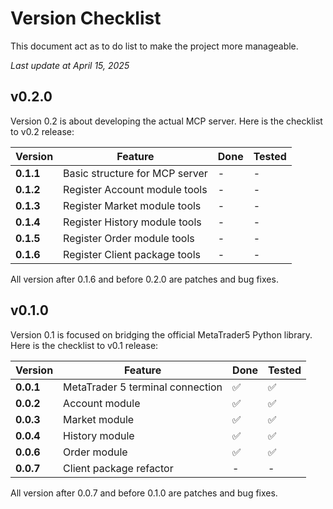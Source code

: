 # Version Checklist

This document act as to do list to make the project more manageable.

*Last update at April 15, 2025*

## v0.2.0

Version 0.2 is about developing the actual MCP server. Here is the checklist to v0.2 release:

| Version | Feature | Done | Tested |
| --- | --- | --- | --- |
| **0.1.1** | Basic structure for MCP server | - | - |
| **0.1.2** | Register Account module tools | - | - |
| **0.1.3** | Register Market module tools | - | - |
| **0.1.4** | Register History module tools | - | - |
| **0.1.5** | Register Order module tools | - | - |
| **0.1.6** | Register Client package tools | - | - |

All version after 0.1.6 and before 0.2.0 are patches and bug fixes.

## v0.1.0

Version 0.1 is focused on bridging the official MetaTrader5 Python library. Here is the checklist to v0.1 release:

| Version | Feature | Done | Tested |
| --- | --- | --- | --- |
| **0.0.1** | MetaTrader 5 terminal connection | ✅ | ✅ |
| **0.0.2** | Account module | ✅ | ✅ |
| **0.0.3** | Market module | ✅ | ✅ |
| **0.0.4** | History module | ✅ | ✅ |
| **0.0.6** | Order module | ✅ | ✅ |
| **0.0.7** | Client package refactor | - | - |

All version after 0.0.7 and before 0.1.0 are patches and bug fixes.